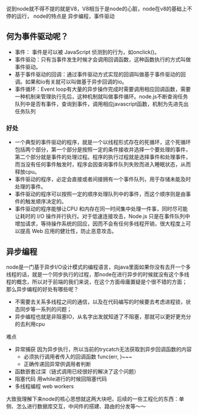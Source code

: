 说到node就不得不提的就是V8，V8相当于是node的心脏，node在v8的基础上不停的运行，
node的特点是 异步编程，事件驱动

## 何为事件驱动呢？

- 事件： 事件是可以被 JavaScript 侦测到的行为，如onclick()。
- 事件驱动：只有当事件发生时候才会调用回调函数，这种函数执行的方式叫做事件驱动。
- 基于事件驱动的回调：通过事件驱动方式实现的回调叫做基于事件驱动的回调。如果和io有关就可以叫做基于异步回调的io。
- 事件循环：Event loop有大量的异步操作完成时需要调用相应回调函数，需要一种机制来管理执行先后，这种机制就叫做事件循环。node.js不断查询任务队列中是否有事件，查询到事件，调用相应javascript函数，机制为先进先出任务队列

### 好处
- 一个典型的事件驱动的程序，就是一个以线程形式存在的死循环，这个死循环包括两个部分，第一个部分是按照一定的条件接收并选择一个要处理的事件，第二个部分就是事件的处理过程。程序的执行过程就是选择事件和处理事件，而当没有任何事件触发时，程序会因查询事件队列失败而进入睡眠状态，从而释放cpu。
- 事件驱动的程序，必定会直接或者间接拥有一个事件队列，用于存储未能及时处理的事件。
- 事件驱动的程序可以按照一定的顺序处理队列中的事件，而这个顺序则是由事件的触发顺序决定的。
- 事件驱动的程序能够让CPU 和内存在同一时间集中处理一件事，同时尽可能让耗时的 I/O 操作并行执行。对于低速连接攻击，Node.js 只是在事件队列中增加请求，等待操作系统的回应，因而不会有任何多线程开销，很大程度上可以提高 Web 应用的健壮性，防止恶意攻击。

## 异步编程
  node是一门基于异步I/O设计模式的编程语言，向java里面如果你没有去开一个多线程的话，就是一个同步执行的过程，那node在进行异步的时候就没有这个多线程的概念，所以对于前端的我们来说，在这个方面毋庸置疑是个很不错的方面；
  那么异步编程的好处有哪些呢？
  - 不需要去关系多线程之间的通信，以及在代码编写的时候要去考虑进程锁，状态同步等一系列的问题；
  - 异步编程也就是非阻塞IO，从名字出发就知道了不阻塞，那就可以更好更充分的去利用cpu
  
  难点
  - 异常捕获 因为异步执行，所以当前的trycatch无法获取到异步回调函数的内容
    - 必须执行调用者传入的回调函数 func(err, )~~~
    - 正确传递回异常供调用者判断
  - 函数嵌套过深（链式调用已经很好的解决了这个问题）
  - 阻塞代码 用while进行的时候回阻塞代码
  - 多线程编程 web workers

大致我理解下来node的核心思想就这两大块吧，后续的一些工程化的东西：单侧、怎么进行数据库交互，中间件的搭建、路由的分发等～～
